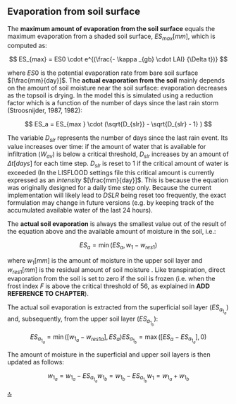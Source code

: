 ## Evaporation from soil surface

The **maximum amount of evaporation from the soil surface** equals the maximum evaporation from a shaded soil surface, $ES_{max} [mm]$, which is computed as:

$$
ES_{max} = ES0 \cdot e^{(\frac{- \kappa _{gb} \cdot LAI} {\Delta t})}
$$

where $ES0$ is the potential evaporation rate from bare soil surface $[\frac{mm}{day}]$. The **actual evaporation from the soil** mainly depends on the amount of soil moisture near the soil surface: evaporation decreases as the topsoil is drying. In the model this is simulated using a reduction factor which is a function of the number of days since the last rain storm (Stroosnijder, 1987, 1982):

$$
ES_a = ES_{max } \cdot (\sqrt{D_{slr}} - \sqrt{D_{slr} - 1} )
$$

The variable $D_{slr}$ represents the number of days since the last rain event. Its value increases over time: if the amount of water that is available for infiltration ($W_{av}$) is below a critical threshold,  $D_{slr}$ increases by an amount of $\Delta t [days]$ for each time step. $D_{slr}$ is reset to 1 if the critical amount of water is exceeded (In the LISFLOOD settings file this critical amount is currently expressed as an *intensity* $[\frac{mm}{day}]$. This is because the equation was originally designed for a daily time step only. Because the current implementation will likely lead to *DSLR* being reset too frequently, the exact formulation may change in future versions (e.g. by keeping track of the accumulated available water of the last 24 hours). 

The **actual soil evaporation** is always the smallest value out of the result of the equation above and the available amount of moisture in the soil, i.e.:

$$
ES_a = \min (ES_a,w_1 - w_{res1})
$$

where $w_1 [mm]$ is the amount of moisture in the upper soil layer and $w_{res1} [mm]$ is the residual amount of soil moisture . Like transpiration, direct evaporation from the soil is set to zero if the soil is frozen (i.e. when the frost index $F$ is above the critical threshold of 56, as explained in **ADD REFERENCE TO CHAPTER**). 

The actual soil evaporation is extracted from the superficial soil layer ($ES_a_1_a$) and, subsequently, from the upper soil layer ($ES_a_1_b$):

$$
ES_a_1_a = \min ([w_1_a - w_{res1a}] , ES_a)
ES_a_1_b = \max ([ES_a-ES_a_1_a], 0)
$$

The amount of moisture in the superficial and upper soil layers is then updated as follows:

$$
w_1_a = w_1_a - ES_a_1_a 
w_1_b = w_1_b - ES_a_1_b
w_1 = w_1_a + w_1_b
$$



[🔝](#top)

